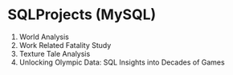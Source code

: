 # SQLProjects (MySQL)

1. World Analysis
2. Work Related Fatality Study
3. Texture Tale Analysis
4. Unlocking Olympic Data: SQL Insights into Decades of Games
